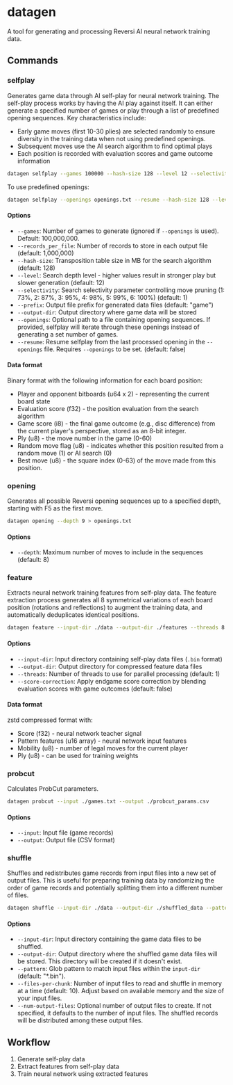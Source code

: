 # datagen

A tool for generating and processing Reversi AI neural network training data.

## Commands

### selfplay

Generates game data through AI self-play for neural network training. The self-play process works by having the AI play against itself. It can either generate a specified number of games or play through a list of predefined opening sequences. Key characteristics include:

- Early game moves (first 10-30 plies) are selected randomly to ensure diversity in the training data when not using predefined openings.
- Subsequent moves use the AI search algorithm to find optimal plays
- Each position is recorded with evaluation scores and game outcome information

```bash
datagen selfplay --games 100000 --hash-size 128 --level 12 --selectivity 1 --prefix game --output-dir ./data
```

To use predefined openings:

```bash
datagen selfplay --openings openings.txt --resume --hash-size 128 --level 12 --selectivity 1 --prefix game --output-dir ./data
```

#### Options

- `--games`: Number of games to generate (ignored if `--openings` is used). Default: 100,000,000.
- `--records_per_file`: Number of records to store in each output file (default: 1,000,000)
- `--hash-size`: Transposition table size in MB for the search algorithm (default: 128)
- `--level`: Search depth level - higher values result in stronger play but slower generation (default: 12)
- `--selectivity`: Search selectivity parameter controlling move pruning (1: 73%, 2: 87%, 3: 95%, 4: 98%, 5: 99%, 6: 100%) (default: 1)
- `--prefix`: Output file prefix for generated data files (default: "game")
- `--output-dir`: Output directory where game data will be stored
- `--openings`: Optional path to a file containing opening sequences. If provided, selfplay will iterate through these openings instead of generating a set number of games.
- `--resume`: Resume selfplay from the last processed opening in the `--openings` file. Requires `--openings` to be set. (default: false)

#### Data format

Binary format with the following information for each board position:

- Player and opponent bitboards (u64 x 2) - representing the current board state
- Evaluation score (f32) - the position evaluation from the search algorithm
- Game score (i8) - the final game outcome (e.g., disc difference) from the current player's perspective, stored as an 8-bit integer.
- Ply (u8) - the move number in the game (0-60)
- Random move flag (u8) - indicates whether this position resulted from a random move (1) or AI search (0)
- Best move (u8) - the square index (0-63) of the move made from this position.

### opening

Generates all possible Reversi opening sequences up to a specified depth, starting with F5 as the first move.

```bash
datagen opening --depth 9 > openings.txt
```

#### Options

- `--depth`: Maximum number of moves to include in the sequences (default: 8)

### feature

Extracts neural network training features from self-play data. The feature extraction process generates all 8 symmetrical variations of each board position (rotations and reflections) to augment the training data, and automatically deduplicates identical positions.

```bash
datagen feature --input-dir ./data --output-dir ./features --threads 8 --score-correction
```

#### Options

- `--input-dir`: Input directory containing self-play data files (`.bin` format)
- `--output-dir`: Output directory for compressed feature data files
- `--threads`: Number of threads to use for parallel processing (default: 1)
- `--score-correction`: Apply endgame score correction by blending evaluation scores with game outcomes (default: false)

#### Data format

zstd compressed format with:

- Score (f32) - neural network teacher signal
- Pattern features (u16 array) - neural network input features
- Mobility (u8) - number of legal moves for the current player
- Ply (u8) - can be used for training weights

### probcut

Calculates ProbCut parameters.

```bash
datagen probcut --input ./games.txt --output ./probcut_params.csv
```

#### Options

- `--input`: Input file (game records)
- `--output`: Output file (CSV format)

### shuffle

Shuffles and redistributes game records from input files into a new set of output files. This is useful for preparing training data by randomizing the order of game records and potentially splitting them into a different number of files.

```bash
datagen shuffle --input-dir ./data --output-dir ./shuffled_data --pattern "*.bin" --files-per-chunk 10 --num-output-files 50
```

#### Options

- `--input-dir`: Input directory containing the game data files to be shuffled.
- `--output-dir`: Output directory where the shuffled game data files will be stored. This directory will be created if it doesn't exist.
- `--pattern`: Glob pattern to match input files within the `input-dir` (default: "*.bin").
- `--files-per-chunk`: Number of input files to read and shuffle in memory at a time (default: 10). Adjust based on available memory and the size of your input files.
- `--num-output-files`: Optional number of output files to create. If not specified, it defaults to the number of input files. The shuffled records will be distributed among these output files.

## Workflow

1. Generate self-play data
2. Extract features from self-play data
3. Train neural network using extracted features
